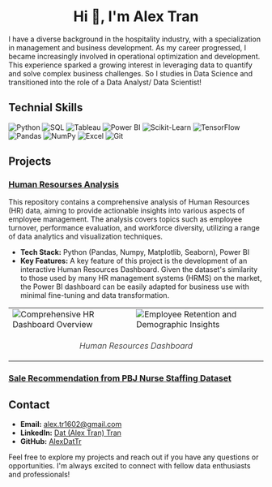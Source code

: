 <h1 align="center">Hi 👋, I'm Alex Tran</h1>

<!--
**AlexDatTr/AlexDatTr** is a ✨ _special_ ✨ repository because its `README.md` (this file) appears on your GitHub profile.

Here are some ideas to get you started:

- 🔭 I’m currently working on ...
- 🌱 I’m currently learning ...
- 👯 I’m looking to collaborate on ...
- 🤔 I’m looking for help with ...
- 💬 Ask me about ...
- 📫 How to reach me: ...
- 😄 Pronouns: ...
- ⚡ Fun fact: ...
-->


I have a diverse background in the hospitality industry, with a specialization in management and business development. As my career progressed, I became increasingly involved in operational optimization and development. This experience sparked a growing interest in leveraging data to quantify and solve complex business challenges. So I studies in Data Science and transitioned into the role of a Data Analyst/ Data Scientist!

## Technial Skills

![Python](https://img.shields.io/badge/Python-3776AB?style=for-the-badge&logo=python&logoColor=white)
![SQL](https://img.shields.io/badge/SQL-4479A1?style=for-the-badge&logo=postgresql&logoColor=white)
![Tableau](https://img.shields.io/badge/Tableau-E97627?style=for-the-badge&logo=tableau&logoColor=white)
![Power BI](https://img.shields.io/badge/Power_BI-F2C811?style=for-the-badge&logo=powerbi&logoColor=black)
![Scikit-Learn](https://img.shields.io/badge/Scikit--Learn-F7931E?style=for-the-badge&logo=scikit-learn&logoColor=white)
![TensorFlow](https://img.shields.io/badge/TensorFlow-FF6F00?style=for-the-badge&logo=tensorflow&logoColor=white)
![Pandas](https://img.shields.io/badge/Pandas-150458?style=for-the-badge&logo=pandas&logoColor=white)
![NumPy](https://img.shields.io/badge/NumPy-013243?style=for-the-badge&logo=numpy&logoColor=white)
![Excel](https://img.shields.io/badge/Excel-217346?style=for-the-badge&logo=microsoft-excel&logoColor=white)
![Git](https://img.shields.io/badge/Git-F05032?style=for-the-badge&logo=git&logoColor=white)

## Projects

### [Human Resourses Analysis](https://github.com/AlexDatTr/Human-Resources-Analysis)

This repository contains a comprehensive analysis of Human Resources (HR) data, aiming to provide actionable insights into various aspects of employee management. The analysis covers topics such as employee turnover, performance evaluation, and workforce diversity, utilizing a range of data analytics and visualization techniques.

- **Tech Stack:** Python (Pandas, Numpy, Matplotlib, Seaborn), Power BI
- **Key Features:** A key feature of this project is the development of an interactive Human Resources Dashboard. Given the dataset's similarity to those used by many HR management systems (HRMS) on the market, the Power BI dashboard can be easily adapted for business use with minimal fine-tuning and data transformation.

<table align="center" border="0" cellpadding="0" cellspacing="0" style="border-collapse: collapse;">
  <tr>
    <td style="border: none;">
      <img src="https://github.com/user-attachments/assets/d1ef4410-bf7a-4b9d-a627-4fcba0d5738c" alt="Comprehensive HR Dashboard Overview" style="display: block;" />
    </td>
    <td style="border: none;">
      <img src="https://github.com/user-attachments/assets/c995a940-95f7-408e-83e4-66d7ad7293aa" alt="Employee Retention and Demographic Insights" style="display: block;" />
    </td>
  </tr>
  <tr>
    <td colspan="2" align="center" style="border: none;">
      <p><i style="font-weight: 300;">Human Resources Dashboard</i></p>
    </td>
  </tr>
</table>

### [Sale Recommendation from PBJ Nurse Staffing Dataset](https://github.com/AlexDatTr/Visualization/blob/main/PBJ%20Dataset%20-%20Market%20Recommendation.pdf)



## Contact

- **Email:** alex.tr1602@gmail.com
- **LinkedIn:** [Dat (Alex Tran) Tran](https://www.linkedin.com/in/alex-dat-tran/)
- **GitHub:** [AlexDatTr](https://github.com/AlexDatTr)

Feel free to explore my projects and reach out if you have any questions or opportunities. I'm always excited to connect with fellow data enthusiasts and professionals!
